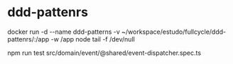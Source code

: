 # ddd-pattenrs

docker run -d --name ddd-patterns -v ~/workspace/estudo/fullcycle/ddd-pattenrs/:/app -w /app node tail -f /dev/null

npm run test src/domain/event/@shared/event-dispatcher.spec.ts
